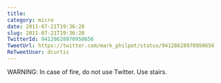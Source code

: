 ```yaml
---
title: 
category: micro
date: 2011-07-21T19:36:28
slug: 2011-07-21T19:36:28
TwitterId: 94128628970950656
TweetUrl: https://twitter.com/mark_philpot/status/94128628970950656
ReTweetUser: dcurtis
---
```


<i class="fa fa-retweet" aria-hidden="true"></i> WARNING: In case of fire, do not use Twitter. Use stairs.
